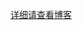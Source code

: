 [详细请查看博客](https://blog.csdn.net/qq_33950926/article/details/107055293?ops_request_misc=&request_id=&biz_id=102&utm_term=51%E5%8D%95%E7%89%87%E6%9C%BA%E7%94%B5%E5%AD%90%E7%A7%A4&utm_medium=distribute.pc_search_result.none-task-blog-2~all~sobaiduweb~default-2-107055293.nonecase&spm=1018.2226.3001.4187)


